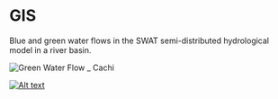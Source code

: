 # GIS
Blue and green water flows in the SWAT semi-distributed hydrological model in a river basin.

![Green Water Flow _ Cachi](https://user-images.githubusercontent.com/107366367/185747009-5d60076f-4c39-4825-95df-3bdc83b54d34.png)



[![Alt text](https://img.youtube.com/vi/154114aa-acd6-40d8-845c-1f5028bd06b9/0.jpg)](https://www.youtube.com/watch?v=154114aa-acd6-40d8-845c-1f5028bd06b9)
